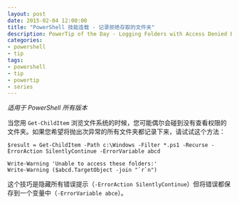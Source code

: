 ```yaml
---
layout: post
date: 2015-02-04 12:00:00
title: "PowerShell 技能连载 - 记录拒绝存取的文件夹"
description: PowerTip of the Day - Logging Folders with Access Denied Errors
categories:
- powershell
- tip
tags:
- powershell
- tip
- powertip
- series
---
```

_适用于 PowerShell 所有版本_

当您用 `Get-ChildItem` 浏览文件系统的时候，您可能偶尔会碰到没有查看权限的文件夹。如果您希望将抛出次异常的所有文件夹都记录下来，请试试这个方法：

    $result = Get-ChildItem -Path c:\Windows -Filter *.ps1 -Recurse -ErrorAction SilentlyContinue -ErrorVariable abcd
    
    Write-Warning 'Unable to access these folders:'
    Write-Warning ($abcd.TargetObject -join "`r`n") 

这个技巧是隐藏所有错误提示（`-ErrorAction SilentlyContinue`）但将错误都保存到一个变量中（`-ErrorVariable abce`）。

<!--本文国际来源：[Logging Folders with Access Denied Errors](http://community.idera.com/powershell/powertips/b/tips/posts/logging-folders-with-access-denied-errors)-->
